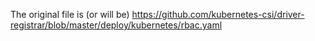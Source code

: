 The original file is (or will be) https://github.com/kubernetes-csi/driver-registrar/blob/master/deploy/kubernetes/rbac.yaml
